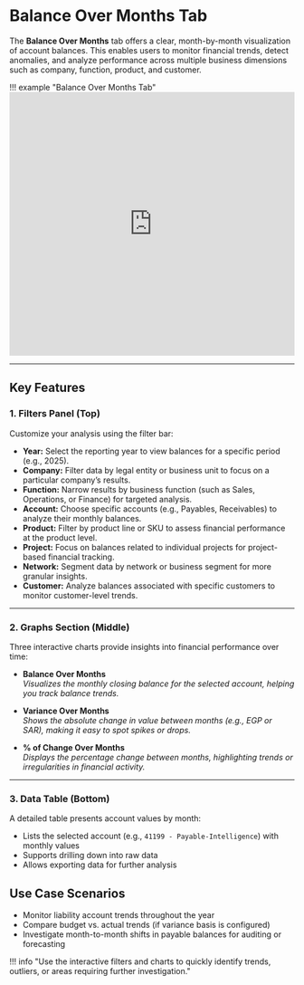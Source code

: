 # **Balance Over Months Tab**

The **Balance Over Months** tab offers a clear, month-by-month visualization of account balances. This enables users to monitor financial trends, detect anomalies, and analyze performance across multiple business dimensions such as company, function, product, and customer.

!!! example "Balance Over Months Tab"
    <iframe frameborder="0" style="width:100%;height:466px;" src="https://viewer.diagrams.net/?tags=%7B%7D&lightbox=1&highlight=0000ff&edit=_blank&layers=1&nav=1&title=Ratio%20Analysis%20KSA-%20Publish.drawio&page-id=O6lyFdGBvgODLpRIcL8s&dark=auto#Uhttps%3A%2F%2Fdrive.google.com%2Fuc%3Fid%3D1-jIDd63Q2qnFbct2BaahJ3sVXySajAYK%26export%3Ddownload"></iframe>

---

## **Key Features**

### **1. Filters Panel (Top)**

Customize your analysis using the filter bar:

- **Year:** Select the reporting year to view balances for a specific period (e.g., 2025).
- **Company:** Filter data by legal entity or business unit to focus on a particular company’s results.
- **Function:** Narrow results by business function (such as Sales, Operations, or Finance) for targeted analysis.
- **Account:** Choose specific accounts (e.g., Payables, Receivables) to analyze their monthly balances.
- **Product:** Filter by product line or SKU to assess financial performance at the product level.
- **Project:** Focus on balances related to individual projects for project-based financial tracking.
- **Network:** Segment data by network or business segment for more granular insights.
- **Customer:** Analyze balances associated with specific customers to monitor customer-level trends.

---

### **2. Graphs Section (Middle)**

Three interactive charts provide insights into financial performance over time:

- **Balance Over Months**  
    *Visualizes the monthly closing balance for the selected account, helping you track balance trends.*

- **Variance Over Months**  
    *Shows the absolute change in value between months (e.g., EGP or SAR), making it easy to spot spikes or drops.*

- **% of Change Over Months**  
    *Displays the percentage change between months, highlighting trends or irregularities in financial activity.*

---

### **3. Data Table (Bottom)**

A detailed table presents account values by month:

- Lists the selected account (e.g., `41199 - Payable-Intelligence`) with monthly values
- Supports drilling down into raw data
- Allows exporting data for further analysis

## **Use Case Scenarios**

- Monitor liability account trends throughout the year
- Compare budget vs. actual trends (if variance basis is configured)
- Investigate month-to-month shifts in payable balances for auditing or forecasting


!!! info "Use the interactive filters and charts to quickly identify trends, outliers, or areas requiring further investigation."
